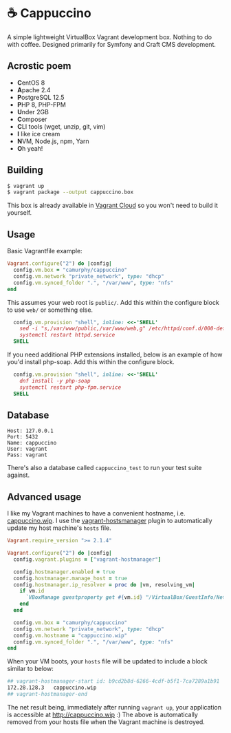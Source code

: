 ☕ Cappuccino
=============
A simple lightweight VirtualBox Vagrant development box. Nothing to do with coffee. Designed primarily for Symfony and Craft CMS development.

Acrostic poem
-------------
* **C**entOS 8
* **A**pache 2.4
* **P**ostgreSQL 12.5
* **P**HP 8, PHP-FPM
* **U**nder 2GB
* **C**omposer
* **C**LI tools (wget, unzip, git, vim)
* **I** like ice cream
* **N**VM, Node.js, npm, Yarn
* **O**h yeah!

Building
--------
```bash
$ vagrant up
$ vagrant package --output cappuccino.box
```
This box is already available in [Vagrant Cloud](https://app.vagrantup.com/camurphy/boxes/cappuccino) so you won't need to build it yourself.

Usage
-----
Basic Vagrantfile example:
```ruby
Vagrant.configure("2") do |config|
  config.vm.box = "camurphy/cappuccino"
  config.vm.network "private_network", type: "dhcp"
  config.vm.synced_folder ".", "/var/www", type: "nfs"
end
```

This assumes your web root is `public/`. Add this within the configure block to use `web/` or something else.
```ruby
  config.vm.provision "shell", inline: <<-'SHELL'
    sed -i "s,/var/www/public,/var/www/web,g" /etc/httpd/conf.d/000-default.conf
    systemctl restart httpd.service
  SHELL
```

If you need additional PHP extensions installed, below is an example of how you'd install php-soap. Add this within the
configure block.
```ruby
  config.vm.provision "shell", inline: <<-'SHELL'
    dnf install -y php-soap
    systemctl restart php-fpm.service
  SHELL
```

Database
--------
```
Host: 127.0.0.1
Port: 5432
Name: cappuccino
User: vagrant
Pass: vagrant
```
There's also a database called `cappuccino_test` to run your test suite against.

Advanced usage
--------------
I like my Vagrant machines to have a convenient hostname, i.e. [cappuccino.wip](http://cappuccino.wip). I use the
[vagrant-hostsmanager](https://github.com/devopsgroup-io/vagrant-hostmanager) plugin to automatically update my host
machine's `hosts` file.
```ruby
Vagrant.require_version ">= 2.1.4"

Vagrant.configure("2") do |config|
  config.vagrant.plugins = ["vagrant-hostmanager"]

  config.hostmanager.enabled = true
  config.hostmanager.manage_host = true
  config.hostmanager.ip_resolver = proc do |vm, resolving_vm|
    if vm.id
      `VBoxManage guestproperty get #{vm.id} "/VirtualBox/GuestInfo/Net/1/V4/IP"`.split()[1]
    end
  end

  config.vm.box = "camurphy/cappuccino"
  config.vm.network "private_network", type: "dhcp"
  config.vm.hostname = "cappuccino.wip"
  config.vm.synced_folder ".", "/var/www", type: "nfs"
end
```
When your VM boots, your `hosts` file will be updated to include a block similar to below:
```bash
## vagrant-hostmanager-start id: b9cd2b8d-6266-4cdf-b5f1-7ca7289a1b91
172.28.128.3   cappuccino.wip
## vagrant-hostmanager-end
```
The net result being, immediately after running `vagrant up`, your application is accessible at http://cappuccino.wip :)
The above is automatically removed from your hosts file when the Vagrant machine is destroyed.
